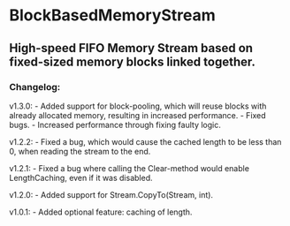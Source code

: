 # BlockBasedMemoryStream
## High-speed FIFO Memory Stream based on fixed-sized memory blocks linked together.

### **Changelog:**
v1.3.0:
	- Added support for block-pooling, which will reuse blocks with already allocated memory, resulting in increased performance.
    - Fixed bugs.
    - Increased performance through fixing faulty logic.

v1.2.2:
    - Fixed a bug, which would cause the cached length to be less than 0, when reading the stream to the end.

v1.2.1:
    - Fixed a bug where calling the Clear-method would enable LengthCaching, even if it was disabled.

v1.2.0:
    - Added support for Stream.CopyTo(Stream, int).

v1.0.1:
    - Added optional feature: caching of length.